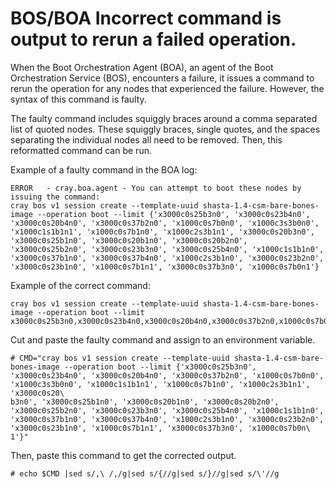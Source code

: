 # BOS/BOA Incorrect command is output to rerun a failed operation.
When the Boot Orchestration Agent (BOA), an agent of the Boot Orchestration Service (BOS), encounters a failure, it issues a command to rerun the operation for any nodes that experienced the failure. However, the syntax of this command is faulty.

The faulty command includes squiggly braces around a comma separated list of quoted nodes. These squiggly braces, single quotes, and the spaces separating the individual nodes all need to be removed. Then, this reformatted command can be run.

Example of a faulty command in the BOA log:
```
ERROR   - cray.boa.agent - You can attempt to boot these nodes by issuing the command:
cray bos v1 session create --template-uuid shasta-1.4-csm-bare-bones-image --operation boot --limit {'x3000c0s25b3n0', 'x3000c0s23b4n0', 'x3000c0s20b4n0', 'x3000c0s37b2n0', 'x1000c0s7b0n0', 'x1000c3s3b0n0', 'x1000c1s1b1n1', 'x1000c0s7b1n0', 'x1000c2s3b1n1', 'x3000c0s20b3n0', 'x3000c0s25b1n0', 'x3000c0s20b1n0', 'x3000c0s20b2n0', 'x3000c0s25b2n0', 'x3000c0s23b3n0', 'x3000c0s25b4n0', 'x1000c1s1b1n0', 'x3000c0s37b1n0', 'x3000c0s37b4n0', 'x1000c2s3b1n0', 'x3000c0s23b2n0', 'x3000c0s23b1n0', 'x1000c0s7b1n1', 'x3000c0s37b3n0', 'x1000c0s7b0n1'}
```

Example of the correct command:
```
cray bos v1 session create --template-uuid shasta-1.4-csm-bare-bones-image --operation boot --limit x3000c0s25b3n0,x3000c0s23b4n0,x3000c0s20b4n0,x3000c0s37b2n0,x1000c0s7b0n0,x1000c3s3b0n0,x1000c1s1b1n1,x1000c0s7b1n0,x1000c2s3b1n1,x3000c0s20b3n0,x3000c0s25b1n0,x3000c0s20b1n0,x3000c0s20b2n0,x3000c0s25b2n0,x3000c0s23b3n0,x3000c0s25b4n0,x1000c1s1b1n0,x3000c0s37b1n0,x3000c0s37b4n0,x1000c2s3b1n0,x3000c0s23b2n0,x3000c0s23b1n0,x1000c0s7b1n1,x3000c0s37b3n0,x1000c0s7b0n1
```

Cut and paste the faulty command and assign to an environment variable.
```
# CMD="cray bos v1 session create --template-uuid shasta-1.4-csm-bare-bones-image --operation boot --limit {'x3000c0s25b3n0', 'x3000c0s23b4n0', 'x3000c0s20b4n0', 'x3000c0s37b2n0', 'x1000c0s7b0n0', 'x1000c3s3b0n0', 'x1000c1s1b1n1', 'x1000c0s7b1n0', 'x1000c2s3b1n1', 'x3000c0s20\
b3n0', 'x3000c0s25b1n0', 'x3000c0s20b1n0', 'x3000c0s20b2n0', 'x3000c0s25b2n0', 'x3000c0s23b3n0', 'x3000c0s25b4n0', 'x1000c1s1b1n0', 'x3000c0s37b1n0', 'x3000c0s37b4n0', 'x1000c2s3b1n0', 'x3000c0s23b2n0', 'x3000c0s23b1n0', 'x1000c0s7b1n1', 'x3000c0s37b3n0', 'x1000c0s7b0n\
1'}"
```

Then, paste this command to get the corrected output.
```
# echo $CMD |sed s/,\ /,/g|sed s/{//g|sed s/}//g|sed s/\'//g
```
